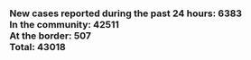 ### New cases reported during the past 24 hours: 6383<br/>In the community: 42511<br/>At the border: 507<br/>Total: 43018